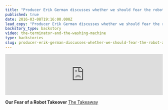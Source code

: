 ```yaml
---
title: "Producer Erik German discusses whether we should fear the robot apocalypse"
published: true
date: 2016-03-08T19:16:00.000Z
lead_copy: "Producer Erik German discusses whether we should fear the robot apocalypse."
backstory_type: backstory
video: the-terminator-and-the-washing-machine
type: backstories
slug: producer-erik-german-discusses-whether-we-should-fear-the-robot-apocalypse
---
```

<iframe frameborder="0" scrolling="no" height="130" width="100%" src="https://www.wnyc.org/widgets/ondemand_player/takeaway/#file=/audio/json/581958/&amp;share=1"></iframe>

**Our Fear of a Robot Takeover**
[The Takeaway](http://www.wnyc.org/story/how-afraid-should-we-be-robots/)

